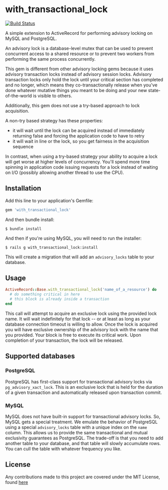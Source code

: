 # with_transactional_lock

[![Build Status](https://travis-ci.com/Betterment/with_transactional_lock.svg?token=6b6DErRMUHX47kEoBZ3t&branch=master)](https://travis-ci.com/Betterment/with_transactional_lock)

A simple extension to ActiveRecord for performing advisory locking on
MySQL and PostgreSQL.

An advisory lock is a database-level mutex that can be used to prevent
concurrent access to a shared resource or to prevent two workers from
performing the same process concurrently.

This gem is different from other advisory locking gems because it
uses advisory transaction locks instead of advisory session locks. 
Advisory transaction locks only hold the lock until your critical 
section has completed and no longer, which means they co-transactionally 
release when you've done whatever mutative things you meant to be doing 
and your new state-of-the-world is visible to others.

Additionally, this gem does not use a try-based approach to lock
acquisition.

A non-try based strategy has these properties:

* it will wait until the lock can be acquired instead of immediately
  returning false and forcing the application code to have to retry
* it will wait in line or the lock, so you get fairness in the
  acquisition sequence

In contrast, when using a try-based strategy your ability to acquire 
a lock will get worse at higher levels of concurrency. You'll spend 
more time spinning in application code issuing requests for a lock
instead of waiting on I/O (possibly allowing another thread to use the
CPU).

## Installation

Add this line to your application's Gemfile:

``` ruby
gem 'with_transactional_lock'
```

And then bundle install:

```
$ bundle install
```

And then if you're using MySQL, you will need to run the installer:

```
$ rails g with_transactional_lock:install
```

This will create a migration that will add an `advisory_locks` table to 
your database.

## Usage

```ruby
ActiveRecord::Base.with_transactional_lock('name_of_a_resource') do
  # do something critical in here
  # this block is already inside a transaction
end
```

This call will attempt to acquire an exclusive lock using the provided 
lock name. It will wait indefinitely for that lock -- or at least as
long as your database connection timeout is willing to allow. Once the
lock is acquired you will have exclusive ownership of the advisory lock
with the name that you provided. Your block is free to execute its
critical work. Upon completion of your transaction, the lock will be 
released.

## Supported databases

### PostgreSQL

PostgreSQL has first-class support for transactional advisory locks via
`pg_advisory_xact_lock`. This is an exclusive lock that is held for the
duration of a given transaction and automatically released upon
transaction commit.

### MySQL

MySQL does not have built-in support for transactional advisory locks.
So, MySQL gets a special treatment. We emulate the behavior of PostgreSQL
using a special `advisory_locks` table with a unique index on the `name`
column. This allows us to provide the same transactional and mutual
exclusivity guarantees as PostgreSQL. The trade-off is that you need to
add another table to your database, and that table will slowly
accumulate rows. You can cull the table with whatever frequency you
like.

## License

Any contributions made to this project are covered under the MIT License, found [here](LICENSE)
